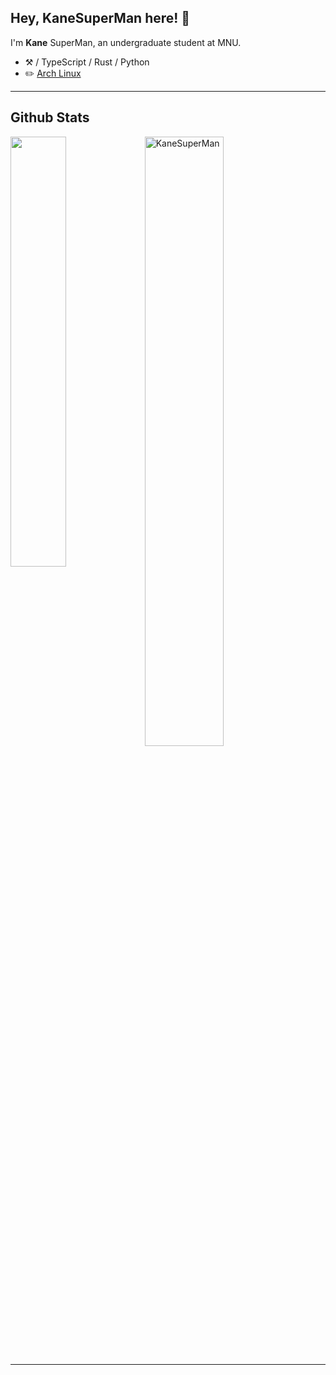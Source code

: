 ## Hey, KaneSuperMan here! :wave:

I'm **Kane** SuperMan, an undergraduate student at MNU.

-   :hammer_and_pick: / TypeScript / Rust / Python
-   :pencil2: [Arch Linux](https://wiki.archlinux.org/title/Arch_Linux)
---

<h2> Github Stats </h2> 
<a href="https://github.com/KaneSuperMan/github-readme-stats"><img align="left" width="42%" src="https://github-readme-stats.vercel.app/api/top-langs/?username=KaneSuperMan&layout=compact&theme=tokyonight" /></a>
<img width="50%" src="https://github-readme-streak-stats.herokuapp.com/?user=KaneSuperMan&theme=tokyonight" alt="KaneSuperMan" />

---
